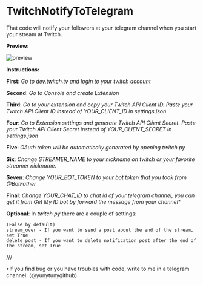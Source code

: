 # TwitchNotifyToTelegram
That code will notify your followers at your telegram channel when you start your stream at Twitch.


**Preview:**

![preview](https://raw.githubusercontent.com/yunytuny/TwitchNotifyToTelegram/main/images/preview.png)




**Instructions:**

**First**: *Go to dev.twitch.tv and login to your twitch account*

**Second**: *Go to Console and create Extension*

**Third**: *Go to your extension and copy your Twitch API Client ID. Paste your Twitch API Client ID instead of YOUR_CLIENT_ID in settings.json*

**Four**: *Go to Extension settings and generate Twitch API Client Secret. Paste your Twitch API Client Secret instead of YOUR_CLIENT_SECRET in settings.json*

**Five**: *OAuth token will be automatically generated by opening twitch.py*

**Six**: *Change STREAMER_NAME to your nickname on twitch or your favorite streamer nickname.*

**Seven**: *Change YOUR_BOT_TOKEN to your bot token that you took from @BotFather*

**Final**: *Change YOUR_CHAT_ID to chat id of your telegram channel, you can get it from Get My ID bot by forward the message from your channel**

**Optional**: In *twitch.py* there are a couple of settings:

    (False by default)
    stream_over - If you want to send a post about the end of the stream, set True 
    delete_post - If you want to delete notification post after the end of the stream, set True

///

•If you find bug or you have troubles with code, write to me in a telegram channel. (@yunytunygithub)
